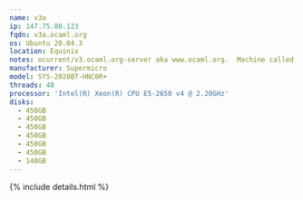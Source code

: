 ```yaml
---
name: v3a
ip: 147.75.80.123
fqdn: v3a.ocaml.org
os: Ubuntu 20.04.3
location: Equinix
notes: ocurrent/v3.ocaml.org-server aka www.ocaml.org.  Machine called `ocaml-www-2` at Equinix
manufacturer: Supermicro
model: SYS-2028BT-HNC0R+
threads: 48
processor: 'Intel(R) Xeon(R) CPU E5-2650 v4 @ 2.20GHz'
disks:
  - 450GB
  - 450GB
  - 450GB
  - 450GB
  - 450GB
  - 450GB
  - 140GB
---
```

{% include details.html %} 

